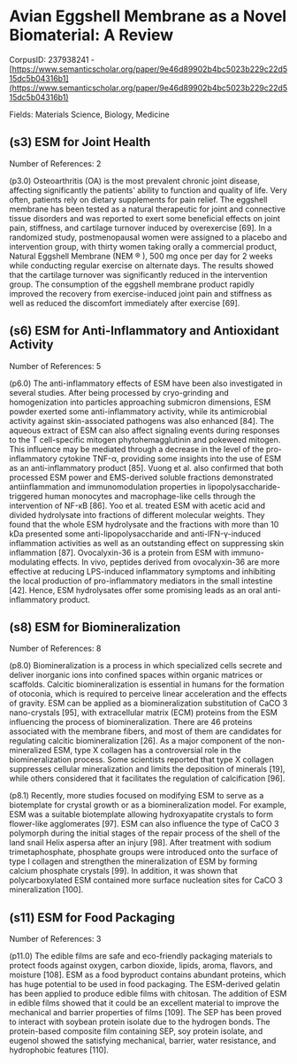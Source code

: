 # Avian Eggshell Membrane as a Novel Biomaterial: A Review

CorpusID: 237938241 - [https://www.semanticscholar.org/paper/9e46d89902b4bc5023b229c22d515dc5b04316b1](https://www.semanticscholar.org/paper/9e46d89902b4bc5023b229c22d515dc5b04316b1)

Fields: Materials Science, Biology, Medicine

## (s3) ESM for Joint Health
Number of References: 2

(p3.0) Osteoarthritis (OA) is the most prevalent chronic joint disease, affecting significantly the patients' ability to function and quality of life. Very often, patients rely on dietary supplements for pain relief. The eggshell membrane has been tested as a natural therapeutic for joint and connective tissue disorders and was reported to exert some beneficial effects on joint pain, stiffness, and cartilage turnover induced by overexercise [69]. In a randomized study, postmenopausal women were assigned to a placebo and intervention group, with thirty women taking orally a commercial product, Natural Eggshell Membrane (NEM ® ), 500 mg once per day for 2 weeks while conducting regular exercise on alternate days. The results showed that the cartilage turnover was significantly reduced in the intervention group. The consumption of the eggshell membrane product rapidly improved the recovery from exercise-induced joint pain and stiffness as well as reduced the discomfort immediately after exercise [69].
## (s6) ESM for Anti-Inflammatory and Antioxidant Activity
Number of References: 5

(p6.0) The anti-inflammatory effects of ESM have been also investigated in several studies. After being processed by cryo-grinding and homogenization into particles approaching submicron dimensions, ESM powder exerted some anti-inflammatory activity, while its antimicrobial activity against skin-associated pathogens was also enhanced [84]. The aqueous extract of ESM can also affect signaling events during responses to the T cell-specific mitogen phytohemagglutinin and pokeweed mitogen. This influence may be mediated through a decrease in the level of the pro-inflammatory cytokine TNF-α, providing some insights into the use of ESM as an anti-inflammatory product [85]. Vuong et al. also confirmed that both processed ESM power and EMS-derived soluble fractions demonstrated antiinflammation and immunomodulation properties in lipopolysaccharide-triggered human monocytes and macrophage-like cells through the intervention of NF-κB [86]. Yoo et al. treated ESM with acetic acid and divided hydrolysate into fractions of different molecular weights. They found that the whole ESM hydrolysate and the fractions with more than 10 kDa presented some anti-lipopolysaccharide and anti-IFN-γ-induced inflammation activities as well as an outstanding effect on suppressing skin inflammation [87]. Ovocalyxin-36 is a protein from ESM with immuno-modulating effects. In vivo, peptides derived from ovocalyxin-36 are more effective at reducing LPS-induced inflammatory symptoms and inhibiting the local production of pro-inflammatory mediators in the small intestine [42]. Hence, ESM hydrolysates offer some promising leads as an oral anti-inflammatory product.
## (s8) ESM for Biomineralization
Number of References: 8

(p8.0) Biomineralization is a process in which specialized cells secrete and deliver inorganic ions into confined spaces within organic matrices or scaffolds. Calcitic biomineralization is essential in humans for the formation of otoconia, which is required to perceive linear acceleration and the effects of gravity. ESM can be applied as a biomineralization substitution of CaCO 3 nano-crystals [95], with extracellular matrix (ECM) proteins from the ESM influencing the process of biomineralization. There are 46 proteins associated with the membrane fibers, and most of them are candidates for regulating calcitic biomineralization [26]. As a major component of the non-mineralized ESM, type X collagen has a controversial role in the biomineralization process. Some scientists reported that type X collagen suppresses cellular mineralization and limits the deposition of minerals [19], while others considered that it facilitates the regulation of calcification [96].

(p8.1) Recently, more studies focused on modifying ESM to serve as a biotemplate for crystal growth or as a biomineralization model. For example, ESM was a suitable biotemplate allowing hydroxyapatite crystals to form flower-like agglomerates [97]. ESM can also influence the type of CaCO 3 polymorph during the initial stages of the repair process of the shell of the land snail Helix aspersa after an injury [98]. After treatment with sodium trimetaphosphate, phosphate groups were introduced onto the surface of type I collagen and strengthen the mineralization of ESM by forming calcium phosphate crystals [99]. In addition, it was shown that polycarboxylated ESM contained more surface nucleation sites for CaCO 3 mineralization [100].
## (s11) ESM for Food Packaging
Number of References: 3

(p11.0) The edible films are safe and eco-friendly packaging materials to protect foods against oxygen, carbon dioxide, lipids, aroma, flavors, and moisture [108]. ESM as a food byproduct contains abundant proteins, which has huge potential to be used in food packaging. The ESM-derived gelatin has been applied to produce edible films with chitosan. The addition of ESM in edible films showed that it could be an excellent material to improve the mechanical and barrier properties of films [109]. The SEP has been proved to interact with soybean protein isolate due to the hydrogen bonds. The protein-based composite film containing SEP, soy protein isolate, and eugenol showed the satisfying mechanical, barrier, water resistance, and hydrophobic features [110].
